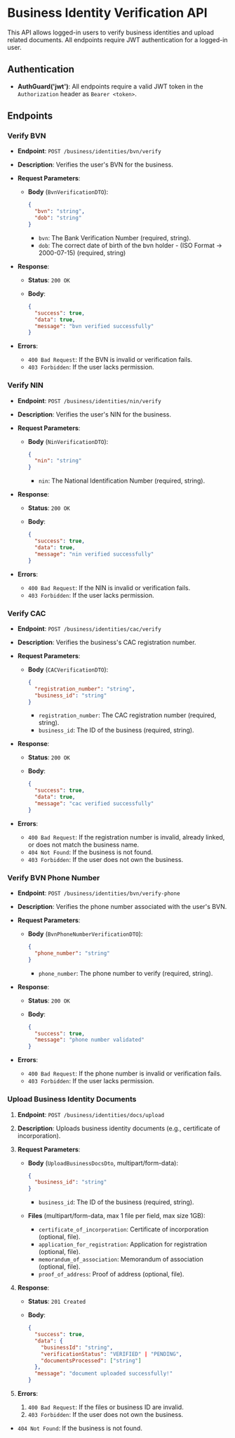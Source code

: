 # Business Identity Verification API

This API allows logged-in users to verify business identities and upload related documents. All endpoints require JWT authentication for a logged-in user.

## Authentication

- **AuthGuard('jwt')**: All endpoints require a valid JWT token in the `Authorization` header as `Bearer <token>`.

## Endpoints

### Verify BVN

- **Endpoint**: `POST /business/identities/bvn/verify`

- **Description**: Verifies the user's BVN for the business.

- **Request Parameters**:

  - **Body** (`BvnVerificationDTO`):

    ```json
    {
      "bvn": "string",
      "dob": "string"
    }
    ```

    - `bvn`: The Bank Verification Number (required, string).
    - `dob`: The correct date of birth of the bvn holder - (ISO Format -> 2000-07-15) (required, string)

- **Response**:

  - **Status**: `200 OK`

  - **Body**:

    ```json
    {
      "success": true,
      "data": true,
      "message": "bvn verified successfully"
    }
    ```

- **Errors**:

  - `400 Bad Request`: If the BVN is invalid or verification fails.
  - `403 Forbidden`: If the user lacks permission.

### Verify NIN

- **Endpoint**: `POST /business/identities/nin/verify`

- **Description**: Verifies the user's NIN for the business.

- **Request Parameters**:

  - **Body** (`NinVerificationDTO`):

    ```json
    {
      "nin": "string"
    }
    ```

    - `nin`: The National Identification Number (required, string).

- **Response**:

  - **Status**: `200 OK`

  - **Body**:

    ```json
    {
      "success": true,
      "data": true,
      "message": "nin verified successfully"
    }
    ```

- **Errors**:

  - `400 Bad Request`: If the NIN is invalid or verification fails.
  - `403 Forbidden`: If the user lacks permission.

### Verify CAC

- **Endpoint**: `POST /business/identities/cac/verify`

- **Description**: Verifies the business's CAC registration number.

- **Request Parameters**:

  - **Body** (`CACVerificationDTO`):

    ```json
    {
      "registration_number": "string",
      "business_id": "string"
    }
    ```

    - `registration_number`: The CAC registration number (required, string).
    - `business_id`: The ID of the business (required, string).

- **Response**:

  - **Status**: `200 OK`

  - **Body**:

    ```json
    {
      "success": true,
      "data": true,
      "message": "cac verified successfully"
    }
    ```

- **Errors**:

  - `400 Bad Request`: If the registration number is invalid, already linked, or does not match the business name.
  - `404 Not Found`: If the business is not found.
  - `403 Forbidden`: If the user does not own the business.

### Verify BVN Phone Number

- **Endpoint**: `POST /business/identities/bvn/verify-phone`

- **Description**: Verifies the phone number associated with the user's BVN.

- **Request Parameters**:

  - **Body** (`BvnPhoneNumberVerificationDTO`):

    ```json
    {
      "phone_number": "string"
    }
    ```

    - `phone_number`: The phone number to verify (required, string).

- **Response**:

  - **Status**: `200 OK`

  - **Body**:

    ```json
    {
      "success": true,
      "message": "phone number validated"
    }
    ```

- **Errors**:

  - `400 Bad Request`: If the phone number is invalid or verification fails.
  - `403 Forbidden`: If the user lacks permission.

### Upload Business Identity Documents

1. **Endpoint**: `POST /business/identities/docs/upload`

2. **Description**: Uploads business identity documents (e.g., certificate of incorporation).

3. **Request Parameters**:

   - **Body** (`UploadBusinessDocsDto`, multipart/form-data):

     ```json
     {
       "business_id": "string"
     }
     ```

     - `business_id`: The ID of the business (required, string).

   - **Files** (multipart/form-data, max 1 file per field, max size 1GB):

     - `certificate_of_incorporation`: Certificate of incorporation (optional, file).
     - `application_for_registration`: Application for registration (optional, file).
     - `memorandum_of_association`: Memorandum of association (optional, file).
     - `proof_of_address`: Proof of address (optional, file).

4. **Response**:

   - **Status**: `201 Created`

   - **Body**:

     ```json
     {
       "success": true,
       "data": {
         "businessId": "string",
         "verificationStatus": "VERIFIED" | "PENDING",
         "documentsProcessed": ["string"]
       },
       "message": "document uploaded successfully!"
     }
     ```

5. **Errors**:

   1. `400 Bad Request`: If the files or business ID are invalid.
   2. `403 Forbidden`: If the user does not own the business.

- `404 Not Found`: If the business is not found.